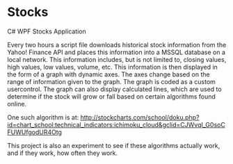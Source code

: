 # Stocks
C# WPF Stocks Application

Every two hours a script file downloads historical stock information from the Yahoo! Finance API and places this information into a MSSQL database on a local network. This information includes, but is not limited to, closing values, high values, low values, volume, etc. This information is then displayed in the form of a graph with dynamic axes. The axes change based on the range of information given to the graph. The graph is coded as a custom usercontrol. The graph can also display calculated lines, which are used to determine if the stock will grow or fall based on certain algorithms found online.

One such algorithm is at: http://stockcharts.com/school/doku.php?id=chart_school:technical_indicators:ichimoku_cloud&gclid=CJWvqI_G0soCFUWUfgodUR4Otg

This project is also an experiment to see if these algorithms actually work, and if they work, how often they work.
